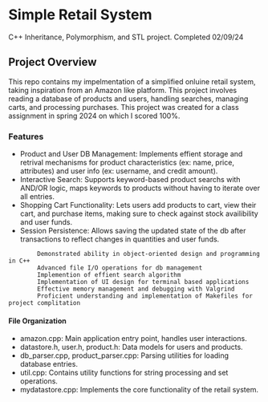 # Simple Retail System
C++ Inheritance, Polymorphism, and STL project. Completed 02/09/24

## Project Overview
This repo contains my impelmentation of a simplified onluine retail system, taking inspiration from an Amazon like platform. This project involves reading a database of products and users, handling searches, managing carts, and processing purchases. This project was created for a class assignment in spring 2024 on which I scored 100%. 

### Features
- Product and User DB Management: Implements effient storage and retrival mechanisms for product characteristics (ex: name, price, attributes) and user info (ex: username, and credit amount).
- Interactive Search: Supports keyword-based product searchs with AND/OR logic, maps keywords to products without having to iterate over all entries.
- Shopping Cart Functionality: Lets users add products to cart, view their cart, and purchase items, making sure to check against stock availibility and user funds.
- Session Persistence: Allows saving the updated state of the db after transactions to reflect changes in quantities and user funds.

```    Skills demonstrated:
        Demonstrated ability in object-oriented design and programming in C++
        Advanced file I/O operations for db management
        Implemention of effient search algorithm
        Implementation of UI design for terminal based applications
        Effective memory management and debugging with Valgrind
        Proficient understanding and implementation of Makefiles for project complitation
```

#### File Organization
- amazon.cpp: Main application entry point, handles user interactions.
- datastore.h, user.h, product.h: Data models for users and products.
- db_parser.cpp, product_parser.cpp: Parsing utilities for loading database entries.
- util.cpp: Contains utility functions for string processing and set operations.
- mydatastore.cpp: Implements the core functionality of the retail system.
        
